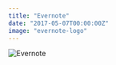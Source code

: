 ```yaml
---
title: "Evernote"
date: "2017-05-07T00:00:00Z"
image: "evernote-logo"
---
```


![Evernote](/evernote.png)
